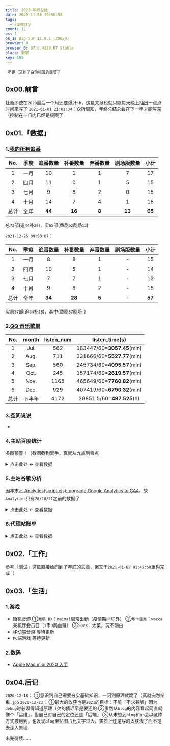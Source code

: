 ```yaml
---
title: 2020 年终总结
date: 2020-11-30 19:50:53
tags:
  - Summary
count: 12
os: 1
os_1: Big Sur 11.0.1 (20B29)
browser: 0
browser_0: 87.0.4280.67 Stable
place: 新家
key: 105
---
```

     年更（又到了白色相簿的季节了
<!-- more -->
## 0x00.前言
社畜即使在`2020`最后一个月还要爆肝`jb`，这篇文章也就只能每天晚上抽出一点点时间来写了
`2021-01-01 21:01:34`：众所周知，年终总结总会在下一年才能写完（控制在一日内已经是极限了

## 0x01.「数据」
### 1.[我的所有追番](https://lab.yuangezhizao.cn/bangumi?seasons)
No. | 季度 | 追番数量 | 补番数量 | 弃番数量 | 剧场版数量 | 小计
:---: | :---: | :---: | :---: | :---:| :---: | :---:
1 | 一月 | 10 | 1 | 1 | 7 | 17
2 | 四月 | 11 | 0 | 1 | 5 | 15
3 | 七月 | 9 | 8 | 2 | 0 | 15
4 | 十月 | 14 | 7 | 4 | 1 | 18
总计 | 全年 | **44** | **16** | **8** | **13** | **65**

总`73`部(追`44`补`29`)，实`65`部(番剧`52`剧场`13`)

`2021-12-25 09:50:07`：

No. | 季度 | 追番数量 | 补番数量 | 弃番数量 | 剧场版数量 | 小计
:---: | :---: | :---: | :---: | :---:| :---: | :---:
1 | 一月 | 8 | 8 | 1 | - | 15
2 | 四月 | 10 | 5 | 1 | - | 14
3 | 七月 | 7 | 7 | 1 | - | 13
4 | 十月 | 9 | 8 | 2 | - | 15
总计 | 全年 | **34** | **28** | **5** | **-** | **57**

实总`57`部(追`34`补`28`)，其中(番剧`57`剧场`-`)

### 2.[QQ 音乐歌单](https://y.qq.com/n/yqq/playlist/3169160172.html)
No. | month | listen_num | listen_time(s)
:---: | :---: | :---: | :---:
1 | Jul. | 562 | 183447/60=**3057.45**(min)
2 | Aug. | 711 | 331666/60=**5527.77**(min)
3 | Sep. | 560 | 245734/60=**4095.57**(min)
4 | Oct. | 245 | 157174/60=**2619.57**(min)
5 | Nov. | 1165 | 465649/60=**7760.82**(min)
6 | Dec. | 929 | 407419/60=**6790.32**(min)
总计 | 下半年 | 4172 | 29851.5/60=**497.525**(h)

### 3.空间说说
-

### 4.主站百度统计
多图预警！（截图截到累手，真就从九点到零点

<details><summary>点击此处 ← 查看数据</summary>

![](https://i1.yuangezhizao.cn/macOS/QQ20210101-210752@2x.png!webp)
![](https://i1.yuangezhizao.cn/macOS/QQ20210101-211236@2x.png!webp)
![](https://i1.yuangezhizao.cn/macOS/QQ20210101-211508@2x.png!webp)
![](https://i1.yuangezhizao.cn/macOS/QQ20210101-212035@2x.png!webp)
![](https://i1.yuangezhizao.cn/macOS/QQ20210101-213855@2x.png!webp)
![](https://i1.yuangezhizao.cn/macOS/QQ20210101-213923@2x.png!webp)
![](https://i1.yuangezhizao.cn/macOS/QQ20210101-214011@2x.png!webp)
![](https://i1.yuangezhizao.cn/macOS/QQ20210101-214104@2x.png!webp)
![](https://i1.yuangezhizao.cn/macOS/QQ20210101-214254@2x.png!webp)
![](https://i1.yuangezhizao.cn/macOS/QQ20210101-214314@2x.png!webp)
![](https://i1.yuangezhizao.cn/macOS/QQ20210101-214330@2x.png!webp)
![](https://i1.yuangezhizao.cn/macOS/QQ20210101-214344@2x.png!webp)
![](https://i1.yuangezhizao.cn/macOS/QQ20210101-214428@2x.png!webp)
![](https://i1.yuangezhizao.cn/macOS/QQ20210101-214506@2x.png!webp)
![](https://i1.yuangezhizao.cn/macOS/QQ20210101-214525@2x.png!webp)
![](https://i1.yuangezhizao.cn/macOS/QQ20210101-214547@2x.png!webp)
![](https://i1.yuangezhizao.cn/macOS/QQ20210101-214655@2x.png!webp)
![](https://i1.yuangezhizao.cn/macOS/QQ20210101-214818@2x.png!webp)
![](https://i1.yuangezhizao.cn/macOS/QQ20210101-214938@2x.png!webp)
![](https://i1.yuangezhizao.cn/macOS/QQ20210101-215013@2x.png!webp)
![](https://i1.yuangezhizao.cn/macOS/QQ20210101-215827@2x.png!webp)
![](https://i1.yuangezhizao.cn/macOS/QQ20210101-220439@2x.png!webp)
![](https://i1.yuangezhizao.cn/macOS/QQ20210101-220514@2x.png!webp)
![](https://i1.yuangezhizao.cn/macOS/QQ20210101-220645@2x.png!webp)
![](https://i1.yuangezhizao.cn/macOS/QQ20210101-220716@2x.png!webp)
![](https://i1.yuangezhizao.cn/macOS/QQ20210101-220759@2x.png!webp)
![](https://i1.yuangezhizao.cn/macOS/QQ20210101-220959@2x.png!webp)

</details>

### 5.主站谷歌分析
因年末[📈 Analytics(script.ejs): upgrade Google Analytics to GA4](https://github.com/yuangezhizao/www/commit/8793ecb60cb2b327867091c43bb4a4f4acbcc8fa)，故`Analytics`只有`20/10/21`之前的数据了

<details><summary>点击此处 ← 查看数据</summary>

![](https://i1.yuangezhizao.cn/macOS/QQ20210101-222748@2x.png!webp)
![](https://i1.yuangezhizao.cn/macOS/QQ20210101-223057@2x.png!webp)
![](https://i1.yuangezhizao.cn/macOS/QQ20210101-223305@2x.png!webp)
![](https://i1.yuangezhizao.cn/macOS/QQ20210101-223338@2x.png!webp)
![](https://i1.yuangezhizao.cn/macOS/QQ20210101-223403@2x.png!webp)
![](https://i1.yuangezhizao.cn/macOS/QQ20210101-223913@2x.png!webp)
![](https://i1.yuangezhizao.cn/macOS/QQ20210101-223949@2x.png!webp)
![](https://i1.yuangezhizao.cn/macOS/QQ20210101-224025@2x.png!webp)
![](https://i1.yuangezhizao.cn/macOS/QQ20210101-224128@2x.png!webp)
![](https://i1.yuangezhizao.cn/macOS/QQ20210101-224225@2x.png!webp)
![](https://i1.yuangezhizao.cn/macOS/QQ20210101-224250@2x.png!webp)
![](https://i1.yuangezhizao.cn/macOS/QQ20210101-224314@2x.png!webp)
![](https://i1.yuangezhizao.cn/macOS/QQ20210101-224441@2x.png!webp)
![](https://i1.yuangezhizao.cn/macOS/QQ20210101-224519@2x.png!webp)
![](https://i1.yuangezhizao.cn/macOS/QQ20210101-224549@2x.png!webp)
![](https://i1.yuangezhizao.cn/macOS/QQ20210101-224654@2x.png!webp)
![](https://i1.yuangezhizao.cn/macOS/QQ20210101-224730@2x.png!webp)
![](https://i1.yuangezhizao.cn/macOS/QQ20210101-225043@2x.png!webp)
![](https://i1.yuangezhizao.cn/macOS/QQ20210101-225743@2x.png!webp)
![](https://i1.yuangezhizao.cn/macOS/QQ20210101-225904@2x.png!webp)
![](https://i1.yuangezhizao.cn/macOS/QQ20210101-230005@2x.png!webp)
![](https://i1.yuangezhizao.cn/macOS/QQ20210101-230123@2x.png!webp)
![](https://i1.yuangezhizao.cn/macOS/QQ20210101-230207@2x.png!webp)
![](https://i1.yuangezhizao.cn/macOS/QQ20210101-230310@2x.png!webp)
![](https://i1.yuangezhizao.cn/macOS/QQ20210101-230354@2x.png!webp)
![](https://i1.yuangezhizao.cn/macOS/QQ20210101-230417@2x.png!webp)
![](https://i1.yuangezhizao.cn/macOS/QQ20210101-230602@2x.png!webp)
![](https://i1.yuangezhizao.cn/macOS/QQ20210101-231139@2x.png!webp)
![](https://i1.yuangezhizao.cn/macOS/QQ20210101-231212@2x.png!webp)
![](https://i1.yuangezhizao.cn/macOS/QQ20210101-231607@2x.png!webp)
![](https://i1.yuangezhizao.cn/macOS/QQ20210101-231640@2x.png!webp)
![](https://i1.yuangezhizao.cn/macOS/QQ20210101-231714@2x.png!webp)
![](https://i1.yuangezhizao.cn/macOS/QQ20210101-231756@2x.png!webp)
![](https://i1.yuangezhizao.cn/macOS/QQ20210101-231824@2x.png!webp)
![](https://i1.yuangezhizao.cn/macOS/QQ20210101-231927@2x.png!webp)
![](https://i1.yuangezhizao.cn/macOS/QQ20210101-232144@2x.png!webp)
![](https://i1.yuangezhizao.cn/macOS/QQ20210101-232850@2x.png!webp)

`GA4`
![](https://i1.yuangezhizao.cn/macOS/QQ20210101-233321@2x.png!webp)
![](https://i1.yuangezhizao.cn/macOS/QQ20210101-234758@2x.png!webp)
![](https://i1.yuangezhizao.cn/macOS/QQ20210101-234838@2x.png!webp)
![](https://i1.yuangezhizao.cn/macOS/QQ20210101-234906@2x.png!webp)
![](https://i1.yuangezhizao.cn/macOS/QQ20210101-234926@2x.png!webp)
![](https://i1.yuangezhizao.cn/macOS/QQ20210101-234947@2x.png!webp)
![](https://i1.yuangezhizao.cn/macOS/QQ20210101-235009@2x.png!webp)
![](https://i1.yuangezhizao.cn/macOS/QQ20210101-235032@2x.png!webp)
![](https://i1.yuangezhizao.cn/macOS/QQ20210101-235053@2x.png!webp)
![](https://i1.yuangezhizao.cn/macOS/QQ20210101-235119@2x.png!webp)
![](https://i1.yuangezhizao.cn/macOS/QQ20210101-235147@2x.png!webp)
![](https://i1.yuangezhizao.cn/macOS/QQ20210101-235204@2x.png!webp)
![](https://i1.yuangezhizao.cn/macOS/QQ20210101-235335@2x.png!webp)
![](https://i1.yuangezhizao.cn/macOS/QQ20210101-235352@2x.png!webp)

</details>

### 6.代理站账单

<details><summary>点击此处 ← 查看数据</summary>

![Skysilk](https://i1.yuangezhizao.cn/macOS/QQ20210102-002006@2x.png!webp)
![2001-02](https://i1.yuangezhizao.cn/macOS/QQ20210102-003100@2x.png!webp)
![2003-04](https://i1.yuangezhizao.cn/macOS/QQ20210102-003223@2x.png!webp)
![2005-06](https://i1.yuangezhizao.cn/macOS/QQ20210102-003247@2x.png!webp)
![2007-08](https://i1.yuangezhizao.cn/macOS/QQ20210102-003310@2x.png!webp)
![2009-10](https://i1.yuangezhizao.cn/macOS/QQ20210102-003338@2x.png!webp)
![2011-12](https://i1.yuangezhizao.cn/macOS/QQ20210102-003412@2x.png!webp)

</details>

## 0x02.「工作」
参考[「测试」](../works/ALSI/test.html)这篇直接给鸽到了年底的文章，但又于`2021-01-02 01:42:50`重构完成（

## 0x03.「生活」
### 1.游戏
- 街机音游
①`舞萌 DX`：`maimai`周常出勤（疫情期间除外）
②`华卡音舞`：`wacca`某机厅会员日（`1`币`3`局血赚）
③`SDVX`：太菜，玩不明白
- 移动端音游
等待更新
- `PC`端游戏
等待更新

### 2.数码
- [Apple Mac mini 2020 入手](../macOS/Big-Sur/mini.html)

</details>

## 0x04.后记
`2020-12-18`：
①意识到自己需要夯实基础知识，一问到原理就跪了（真就突然结束`.jpG`
`2020-12-23`：
①最大的收获也是`2021`的目标：不能「不求甚解」因为`debug`时必须得知道原理（欠的债迟早是要还的
②虽然从`blog`的内容看起简直就像个「运维」，但自己对自己的定位还是「后端」
③从未想到`blog`和`gh`会以这种方式被用到，也发现`blog`里贴图占比文字过大，实质上还是写的太肤浅了而不是去深入原理

未完待续……